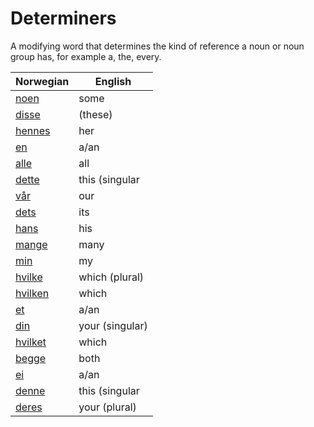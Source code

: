 # Determiners

A modifying word that determines the kind of reference a noun or noun group has, for example a, the, every.

| Norwegian | English |
| --- | --- |
| [noen](https://www.ordnett.no/search?language=no&phrase=noen) | some |  |
| [disse](https://www.ordnett.no/search?language=no&phrase=disse) | (these) |  |
| [hennes](https://www.ordnett.no/search?language=no&phrase=hennes) | her | f |
| [en](https://www.ordnett.no/search?language=no&phrase=en) | a/an | m |
| [alle](https://www.ordnett.no/search?language=no&phrase=alle) | all |  |
| [dette](https://www.ordnett.no/search?language=no&phrase=dette) | this (singular |  neuter) |
| [vår](https://www.ordnett.no/search?language=no&phrase=vår) | our |  |
| [dets](https://www.ordnett.no/search?language=no&phrase=dets) | its | i |
| [hans](https://www.ordnett.no/search?language=no&phrase=hans) | his | m |
| [mange](https://www.ordnett.no/search?language=no&phrase=mange) | many |  |
| [min](https://www.ordnett.no/search?language=no&phrase=min) | my |  |
| [hvilke](https://www.ordnett.no/search?language=no&phrase=hvilke) | which (plural) |  |
| [hvilken](https://www.ordnett.no/search?language=no&phrase=hvilken) | which | m |
| [et](https://www.ordnett.no/search?language=no&phrase=et) | a/an | i |
| [din](https://www.ordnett.no/search?language=no&phrase=din) | your (singular) |  |
| [hvilket](https://www.ordnett.no/search?language=no&phrase=hvilket) | which | i |
| [begge](https://www.ordnett.no/search?language=no&phrase=begge) | both |  |
| [ei](https://www.ordnett.no/search?language=no&phrase=ei) | a/an | f |
| [denne](https://www.ordnett.no/search?language=no&phrase=denne) | this (singular |  masculine and femenine) |
| [deres](https://www.ordnett.no/search?language=no&phrase=deres) | your (plural) | None |

